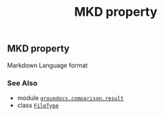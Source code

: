﻿---
title: MKD property
second_title: GroupDocs.Comparison for Python via .NET API References
description: 
type: docs
url: /python-net/groupdocs.comparison.result/filetype/mkd/
is_root: false
weight: 820
---

## MKD property


Markdown Language format

### See Also
* module [`groupdocs.comparison.result`](../../)
* class [`FileType`](/comparison/python-net/groupdocs.comparison.result/filetype)
